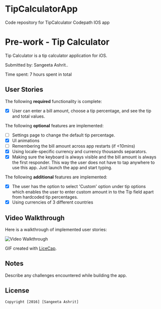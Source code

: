 # TipCalculatorApp
Code repository for TipCalculator Codepath IOS app

# Pre-work - Tip Calculator

Tip Calculator is a tip calculator application for iOS.

Submitted by: Sangeeta Ashrit..

Time spent: 7 hours spent in total

## User Stories

The following **required** functionality is complete:
* [X] User can enter a bill amount, choose a tip percentage, and see the tip and total values.

The following **optional** features are implemented:
* [ ] Settings page to change the default tip percentage.
* [X] UI animations
* [ ] Remembering the bill amount across app restarts (if <10mins)
* [X] Using locale-specific currency and currency thousands separators.
* [X] Making sure the keyboard is always visible and the bill amount is always the first responder. This way the user does not have to tap anywhere to use this app. Just launch the app and start typing.

The following **additional** features are implemented:

- [X] The user has the option to select 'Custom' option under tip options which enables the user to enter custom amount in to the Tip field apart from hardcoded tip percentages.
- [X] Using currencies of 3 different countries

## Video Walkthrough 

Here is a walkthrough of implemented user stories:

<img src='http://imgur.com/download/nHatuZu' title='Video Walkthrough' width='' alt='Video Walkthrough' />

GIF created with [LiceCap](http://www.cockos.com/licecap/).

## Notes

Describe any challenges encountered while building the app.

## License

    Copyright [2016] [Sangeeta Ashrit]
